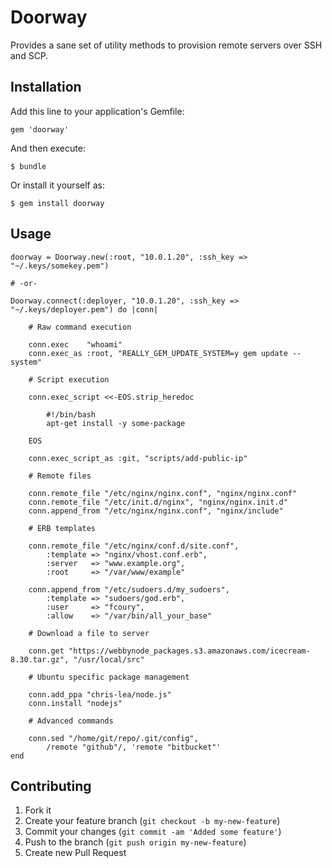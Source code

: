 # Doorway

Provides a sane set of utility methods to provision remote servers over SSH and SCP.

## Installation

Add this line to your application's Gemfile:

    gem 'doorway'

And then execute:

    $ bundle

Or install it yourself as:

    $ gem install doorway

## Usage

	doorway = Doorway.new(:root, "10.0.1.20", :ssh_key => "~/.keys/somekey.pem")
	
	# -or-
	
	Doorway.connect(:deployer, "10.0.1.20", :ssh_key => "~/.keys/deployer.pem") do |conn|
	
		# Raw command execution

		conn.exec    "whoami"
		conn.exec_as :root, "REALLY_GEM_UPDATE_SYSTEM=y gem update --system"
	
		# Script execution

		conn.exec_script <<-EOS.strip_heredoc
		
			#!/bin/bash
			apt-get install -y some-package
		
		EOS
		
		conn.exec_script_as :git, "scripts/add-public-ip"
		
		# Remote files

		conn.remote_file "/etc/nginx/nginx.conf", "nginx/nginx.conf"
		conn.remote_file "/etc/init.d/nginx", "nginx/nginx.init.d"
		conn.append_from "/etc/nginx/nginx.conf", "nginx/include"

		# ERB templates 
		
		conn.remote_file "/etc/nginx/conf.d/site.conf",
			:template => "nginx/vhost.conf.erb",
			:server   => "www.example.org",
			:root     => "/var/www/example"
			
		conn.append_from "/etc/sudoers.d/my_sudoers",
			:template => "sudoers/god.erb",
			:user     => "fcoury",
			:allow    => "/var/bin/all_your_base"
			
		# Download a file to server
		
		conn.get "https://webbynode_packages.s3.amazonaws.com/icecream-8.30.tar.gz", "/usr/local/src"
		  
		# Ubuntu specific package management

		conn.add_ppa "chris-lea/node.js"
		conn.install "nodejs"
	
		# Advanced commands
		
		conn.sed "/home/git/repo/.git/config", 
			/remote "github"/, 'remote "bitbucket"'
	end
	

## Contributing

1. Fork it
2. Create your feature branch (`git checkout -b my-new-feature`)
3. Commit your changes (`git commit -am 'Added some feature'`)
4. Push to the branch (`git push origin my-new-feature`)
5. Create new Pull Request
